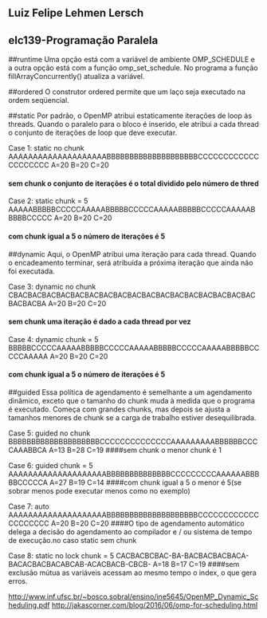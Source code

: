 ## Luiz Felipe Lehmen Lersch
## elc139-Programação Paralela

##runtime
Uma opção está com a variável de ambiente OMP_SCHEDULE e a outra opção está com a função omp_set_schedule. No programa
a função fillArrayConcurrently() atualiza a variável.

##ordered
O  construtor  ordered  permite  que  um  laço  seja  executado  na  ordem  seqüencial.

##static
Por padrão, o OpenMP atribui estaticamente iterações de loop às threads.
Quando o paralelo para o bloco é inserido, ele atribui a cada thread o conjunto de iterações de loop que deve executar.

Case 1: static no chunk
AAAAAAAAAAAAAAAAAAAABBBBBBBBBBBBBBBBBBBBCCCCCCCCCCCCCCCCCCCC
A=20 B=20 C=20 
#### sem chunk o conjunto de iterações é o total dividido pelo número de thred

Case 2: static chunk = 5
AAAAABBBBBCCCCCAAAAABBBBBCCCCCAAAAABBBBBCCCCCAAAAABBBBBCCCCC
A=20 B=20 C=20 
#### com chunk igual a 5 o número de iterações é 5

##dynamic
Aqui, o OpenMP atribui uma iteração para cada thread.
Quando o encadeamento terminar, será atribuída a próxima iteração que ainda não foi executada.

Case 3: dynamic no chunk
CBACBACBACBACBACBACBACBACBACBACBACBACBACBACBACBACBACBACBACBA
A=20 B=20 C=20
#### sem chunk uma iteração é dado a cada thread por vez

Case 4: dynamic chunk = 5
BBBBBCCCCCAAAAABBBBBCCCCCAAAAABBBBBCCCCCAAAAABBBBBCCCCCAAAAA
A=20 B=20 C=20 
#### com chunk igual a 5 o número de iterações é 5

##guided
Essa política de agendamento é semelhante a um agendamento dinâmico, exceto que o tamanho do chunk muda à medida 
que o programa é executado. Começa com grandes chunks, mas depois se ajusta a tamanhos menores de chunk se a 
carga de trabalho estiver desequilibrada.

Case 5: guided no chunk
BBBBBBBBBBBBBBBBBBBBCCCCCCCCCCCCCCAAAAAAAAABBBBBBCCCCAAABBCA
A=13 B=28 C=19 
####sem chunk o menor chunk é 1

Case 6: guided chunk = 5
AAAAAAAAAAAAAAAAAAAABBBBBBBBBBBBBBCCCCCCCCCAAAAAABBBBBCCCCCA
A=27 B=19 C=14 
####com chunk igual a 5 o menor é 5(se sobrar menos pode executar menos como no exemplo)

Case 7: auto
AAAAAAAAAAAAAAAAAAAABBBBBBBBBBBBBBBBBBBBCCCCCCCCCCCCCCCCCCCC
A=20 B=20 C=20 
####O tipo de agendamento automático delega a decisão do agendamento ao compilador e / ou sistema de tempo de execução.no caso static sem chunk

Case 8: static no lock chunk = 5
CACBACBCBAC-BA-BACBACBACBACA-BACACBACBACABCAB-ACACBACB-CBCB-
A=18 B=17 C=19 
####sem exclusão mútua as variáveis acessam ao mesmo tempo o index, o que gera erros.



http://www.inf.ufsc.br/~bosco.sobral/ensino/ine5645/OpenMP_Dynamic_Scheduling.pdf
http://jakascorner.com/blog/2016/06/omp-for-scheduling.html
